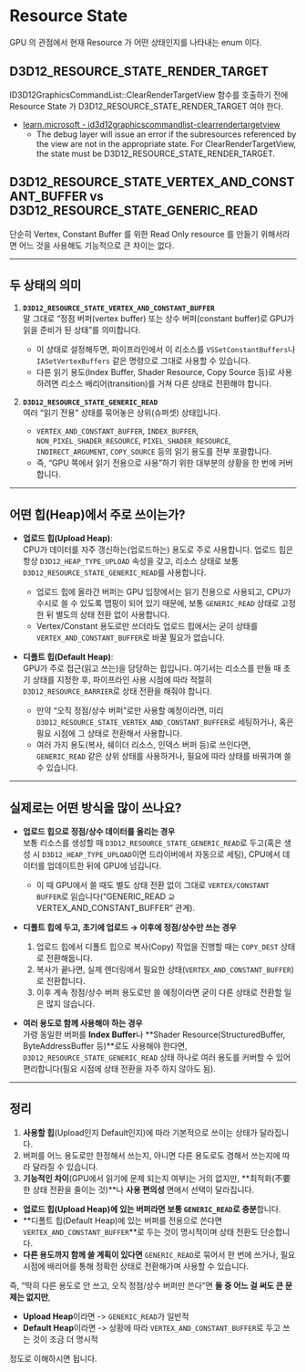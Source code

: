 # Resource State
GPU 의 관점에서 현재 Resource 가 어떤 상태인지를 나타내는 enum 이다.


## D3D12_RESOURCE_STATE_RENDER_TARGET
ID3D12GraphicsCommandList::ClearRenderTargetView 함수를 호출하기 전에 Resource State 가 D3D12_RESOURCE_STATE_RENDER_TARGET 여야 한다.
* [learn.microsoft - id3d12graphicscommandlist-clearrendertargetview](https://learn.microsoft.com/en-us/windows/win32/api/d3d12/nf-d3d12-id3d12graphicscommandlist-clearrendertargetview#debug-layer)  
  * The debug layer will issue an error if the subresources referenced by the view are not in the appropriate state. For ClearRenderTargetView, the state must be D3D12_RESOURCE_STATE_RENDER_TARGET.

## D3D12_RESOURCE_STATE_VERTEX_AND_CONSTANT_BUFFER vs D3D12_RESOURCE_STATE_GENERIC_READ
단순히 Vertex, Constant Buffer 를 위한 Read Only resource 를 만들기 위해서라면 어느 것을 사용해도 기능적으로 큰 차이는 없다.


---

## 두 상태의 의미

1. **`D3D12_RESOURCE_STATE_VERTEX_AND_CONSTANT_BUFFER`**  
   말 그대로 “정점 버퍼(vertex buffer) 또는 상수 버퍼(constant buffer)로 GPU가 읽을 준비가 된 상태”를 의미합니다.  
   - 이 상태로 설정해두면, 파이프라인에서 이 리소스를 `VSSetConstantBuffers`나 `IASetVertexBuffers` 같은 명령으로 그대로 사용할 수 있습니다.  
   - 다른 읽기 용도(Index Buffer, Shader Resource, Copy Source 등)로 사용하려면 리소스 배리어(transition)를 거쳐 다른 상태로 전환해야 합니다.

2. **`D3D12_RESOURCE_STATE_GENERIC_READ`**  
   여러 “읽기 전용” 상태를 묶어놓은 상위(슈퍼셋) 상태입니다.  
   - `VERTEX_AND_CONSTANT_BUFFER`, `INDEX_BUFFER`, `NON_PIXEL_SHADER_RESOURCE`, `PIXEL_SHADER_RESOURCE`, `INDIRECT_ARGUMENT`, `COPY_SOURCE` 등의 읽기 용도를 전부 포괄합니다.  
   - 즉, “GPU 쪽에서 읽기 전용으로 사용”하기 위한 대부분의 상황을 한 번에 커버합니다.

---

## 어떤 힙(Heap)에서 주로 쓰이는가?

- **업로드 힙(Upload Heap)**:  
  CPU가 데이터를 자주 갱신하는(업로드하는) 용도로 주로 사용합니다. 업로드 힙은 항상 `D3D12_HEAP_TYPE_UPLOAD` 속성을 갖고, 리소스 상태로 보통 `D3D12_RESOURCE_STATE_GENERIC_READ`를 사용합니다.  
  - 업로드 힙에 올라간 버퍼는 GPU 입장에서는 읽기 전용으로 사용되고, CPU가 수시로 쓸 수 있도록 맵핑이 되어 있기 때문에, 보통 `GENERIC_READ` 상태로 고정한 뒤 별도의 상태 전환 없이 사용합니다.  
  - Vertex/Constant 용도로만 쓰더라도 업로드 힙에서는 굳이 상태를 `VERTEX_AND_CONSTANT_BUFFER`로 바꿀 필요가 없습니다.

- **디폴트 힙(Default Heap)**:  
  GPU가 주로 접근(읽고 쓰는)을 담당하는 힙입니다. 여기서는 리소스를 만들 때 초기 상태를 지정한 후, 파이프라인 사용 시점에 따라 적절히 `D3D12_RESOURCE_BARRIER`로 상태 전환을 해줘야 합니다.  
  - 만약 “오직 정점/상수 버퍼”로만 사용할 예정이라면, 미리 `D3D12_RESOURCE_STATE_VERTEX_AND_CONSTANT_BUFFER`로 세팅하거나, 혹은 필요 시점에 그 상태로 전환해서 사용합니다.  
  - 여러 가지 용도(복사, 쉐이더 리소스, 인덱스 버퍼 등)로 쓰인다면, `GENERIC_READ` 같은 상위 상태를 사용하거나, 필요에 따라 상태를 바꿔가며 쓸 수 있습니다.

---

## 실제로는 어떤 방식을 많이 쓰나요?

- **업로드 힙으로 정점/상수 데이터를 올리는 경우**  
  보통 리소스를 생성할 때 `D3D12_RESOURCE_STATE_GENERIC_READ`로 두고(혹은 생성 시 `D3D12_HEAP_TYPE_UPLOAD`이면 드라이버에서 자동으로 세팅), CPU에서 데이터를 업데이트한 뒤에 GPU에 넘깁니다.  
  - 이 때 GPU에서 쓸 때도 별도 상태 전환 없이 그대로 `VERTEX/CONSTANT BUFFER`로 읽습니다(“GENERIC_READ ⊇ VERTEX_AND_CONSTANT_BUFFER” 관계).  

- **디폴트 힙에 두고, 초기에 업로드 → 이후에 정점/상수만 쓰는 경우**  
  1. 업로드 힙에서 디폴트 힙으로 복사(Copy) 작업을 진행할 때는 `COPY_DEST` 상태로 전환해둡니다.  
  2. 복사가 끝나면, 실제 렌더링에서 필요한 상태(`VERTEX_AND_CONSTANT_BUFFER`)로 전환합니다.  
  3. 이후 계속 정점/상수 버퍼 용도로만 쓸 예정이라면 굳이 다른 상태로 전환할 일은 많지 않습니다.

- **여러 용도로 함께 사용해야 하는 경우**  
  가령 동일한 버퍼를 **Index Buffer**나 **Shader Resource(StructuredBuffer, ByteAddressBuffer 등)**로도 사용해야 한다면, `D3D12_RESOURCE_STATE_GENERIC_READ` 상태 하나로 여러 용도를 커버할 수 있어 편리합니다(필요 시점에 상태 전환을 자주 하지 않아도 됨).

---

## 정리

1. **사용할 힙**(Upload인지 Default인지)에 따라 기본적으로 쓰이는 상태가 달라집니다.  
2. 버퍼를 어느 용도로만 한정해서 쓰는지, 아니면 다른 용도로도 겸해서 쓰는지에 따라 달라질 수 있습니다.
3. **기능적인 차이**(GPU에서 읽기에 문제 되는지 여부)는 거의 없지만, **최적화(不要한 상태 전환을 줄이는 것)**나 **사용 편의성** 면에서 선택이 달라집니다.

- **업로드 힙(Upload Heap)에 있는 버퍼라면 보통 `GENERIC_READ`로 충분**합니다.  
- **디폴트 힙(Default Heap)에 있는 버퍼를 전용으로 쓴다면 `VERTEX_AND_CONSTANT_BUFFER`**로 두는 것이 명시적이며 상태 전환도 단순합니다.  
- **다른 용도까지 함께 쓸 계획이 있다면** `GENERIC_READ`로 묶어서 한 번에 쓰거나, 필요 시점에 배리어를 통해 정확한 상태로 전환해가며 사용할 수 있습니다.

즉, “딱히 다른 용도로 안 쓰고, 오직 정점/상수 버퍼만 쓴다”면 **둘 중 어느 걸 써도 큰 문제는 없지만**,  
- **Upload Heap**이라면 -> `GENERIC_READ`가 일반적  
- **Default Heap**이라면 -> 상황에 따라 `VERTEX_AND_CONSTANT_BUFFER`로 두고 쓰는 것이 조금 더 명시적  

정도로 이해하시면 됩니다.
